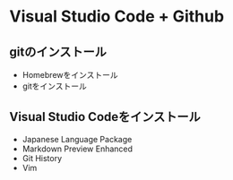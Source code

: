# Visual Studio Code + Github
## gitのインストール
- Homebrewをインストール
- gitをインストール

## Visual Studio Codeをインストール
- Japanese Language Package
- Markdown Preview Enhanced
- Git History
- Vim